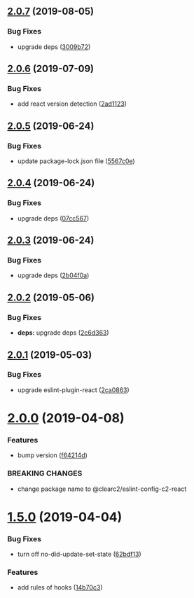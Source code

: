 ## [2.0.7](https://github.com/ClearC2/eslint-config-c2-react/compare/v2.0.6...v2.0.7) (2019-08-05)


### Bug Fixes

* upgrade deps ([3009b72](https://github.com/ClearC2/eslint-config-c2-react/commit/3009b72))

## [2.0.6](https://github.com/ClearC2/eslint-config-c2-react/compare/v2.0.5...v2.0.6) (2019-07-09)


### Bug Fixes

* add react version detection ([2ad1123](https://github.com/ClearC2/eslint-config-c2-react/commit/2ad1123))

## [2.0.5](https://github.com/ClearC2/eslint-config-c2-react/compare/v2.0.4...v2.0.5) (2019-06-24)


### Bug Fixes

* update package-lock.json file ([5567c0e](https://github.com/ClearC2/eslint-config-c2-react/commit/5567c0e))

## [2.0.4](https://github.com/ClearC2/eslint-config-c2-react/compare/v2.0.3...v2.0.4) (2019-06-24)


### Bug Fixes

* upgrade deps ([07cc567](https://github.com/ClearC2/eslint-config-c2-react/commit/07cc567))

## [2.0.3](https://github.com/ClearC2/eslint-config-c2-react/compare/v2.0.2...v2.0.3) (2019-06-24)


### Bug Fixes

* upgrade deps ([2b04f0a](https://github.com/ClearC2/eslint-config-c2-react/commit/2b04f0a))

## [2.0.2](https://github.com/ClearC2/eslint-config-c2-react/compare/v2.0.1...v2.0.2) (2019-05-06)


### Bug Fixes

* **deps:** upgrade deps ([2c6d363](https://github.com/ClearC2/eslint-config-c2-react/commit/2c6d363))

## [2.0.1](https://github.com/ClearC2/eslint-config-c2-react/compare/v2.0.0...v2.0.1) (2019-05-03)


### Bug Fixes

* upgrade eslint-plugin-react ([2ca0863](https://github.com/ClearC2/eslint-config-c2-react/commit/2ca0863))

# [2.0.0](https://github.com/ClearC2/eslint-config-c2-react/compare/v1.5.0...v2.0.0) (2019-04-08)


### Features

* bump version ([f64214d](https://github.com/ClearC2/eslint-config-c2-react/commit/f64214d))


### BREAKING CHANGES

* change package name to @clearc2/eslint-config-c2-react

# [1.5.0](https://github.com/ClearC2/eslint-config-c2-react/compare/v1.4.5...v1.5.0) (2019-04-04)


### Bug Fixes

* turn off no-did-update-set-state ([62bdf13](https://github.com/ClearC2/eslint-config-c2-react/commit/62bdf13))


### Features

* add rules of hooks ([14b70c3](https://github.com/ClearC2/eslint-config-c2-react/commit/14b70c3))
